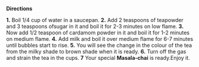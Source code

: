 **Directions**

**1.** Boil 1/4 cup of water in a saucepan.
**2.** Add 2 teaspoons of teapowder and 3 teaspoons ofsugar in it and boil it for 2-3 minutes on low flame.
**3.** Now add 1/2 teaspoon of cardamom powder in it and boil it for 1-2 minutes on medium flame.
**4.** Add milk and boil it over medium flame for 6-7 minutes until bubbles start to rise.
**5.** You will see the change in the colour of the tea from the milky shade to brown shade when it is ready.
**6.** Turn off the gas and strain the tea in the cups.
**7** Your special **Masala-chai** is ready.Enjoy it.